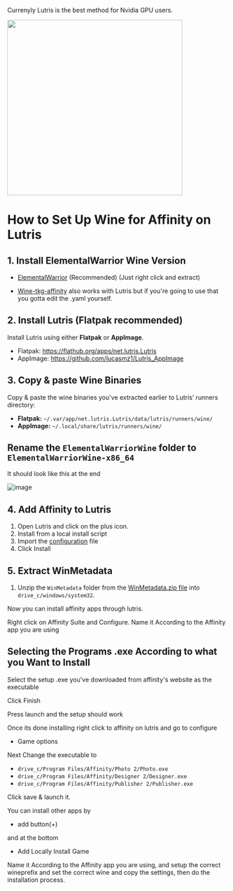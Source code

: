 Currenyly Lutris is the best method for Nvidia GPU users.

<img src="Assets/NewLogos/AffinityLutris.png" width="400"/>

# How to Set Up Wine for Affinity on Lutris

## 1. Install ElementalWarrior Wine Version

- [ElementalWarrior](https://github.com/Twig6943/ElementalWarrior-wine-binaries/releases) (Recommended) (Just right click and extract)

- [Wine-tkg-affinity](https://github.com/daegalus/wine-tkg-affinity/releases) also works with Lutris but if you're going to use that you gotta edit the .yaml yourself.

## 2. Install Lutris (Flatpak recommended)

Install Lutris using either **Flatpak** or **AppImage**.

- Flatpak: https://flathub.org/apps/net.lutris.Lutris
- AppImage: https://github.com/lucasmz1/Lutris_AppImage

## 3. Copy & paste Wine Binaries

Copy & paste the wine binaries you've extracted earlier to Lutris’ runners directory:

- **Flatpak:** `~/.var/app/net.lutris.Lutris/data/lutris/runners/wine/`
- **AppImage:** `~/.local/share/lutris/runners/wine/`

## Rename the `ElementalWarriorWine` folder to `ElementalWarriorWine-x86_64`

It should look like this at the end

![image](https://github.com/user-attachments/assets/503ae826-3df7-420c-923a-5a575b31eda8)

## 4. Add Affinity to Lutris

1. Open Lutris and click on the plus icon.
2. Install from a local install script
3. Import the [configuration](Guides/Lutris/Affinity-Lutris.yaml) file
3. Click Install

## 5. Extract WinMetadata

1. Unzip the `WinMetadata` folder from the [WinMetadata.zip file](https://nextcloud.ardishco.net/s/4zNC7iJA7Q2QSzG/download/WinMetadata.zip) into `drive_c/windows/system32`.

Now you can install affinity apps through lutris.

Right click on Affinity Suite and Configure.
Name it According to the Affinity app you are using

## Selecting the Programs .exe According to what you Want to Install

Select the setup .exe you've downloaded from affinity's website as the executable

Click Finish

Press launch and the setup should work

Once its done installing right click to affinity on lutris and go to configure
* Game options

Next Change the executable to

* `drive_c/Program Files/Affinity/Photo 2/Photo.exe`
* `drive_c/Program Files/Affinity/Designer 2/Designer.exe`
* `drive_c/Program Files/Affinity/Publisher 2/Publisher.exe`

Click save & launch it.

You can install other apps by
* add button(+)

and at the bottom

* Add Locally Install Game

Name it According to the Affinity app you are using, and setup the correct wineprefix and set the correct wine and copy the settings, then do the installation process.
